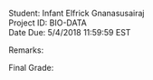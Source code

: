 Student: Infant Elfrick Gnanasusairaj  
Project ID: BIO-DATA  
Date Due: 5/4/2018 11:59:59 EST  

Remarks:  


Final Grade:  
